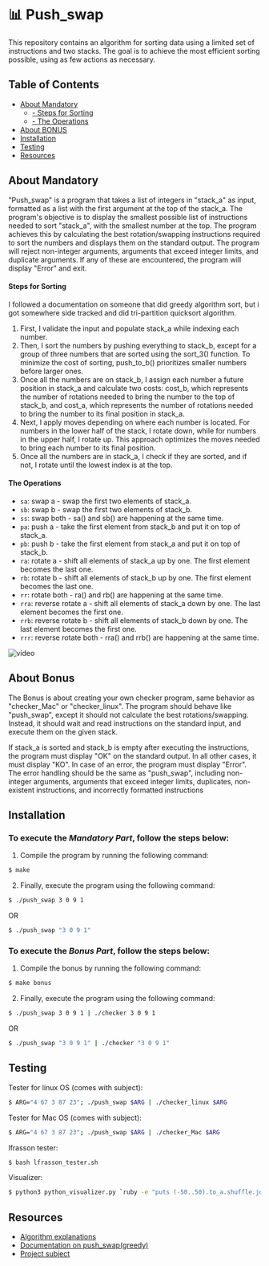 # 📊 Push_swap

This repository contains an algorithm for sorting data using a limited set of instructions and two stacks. The goal is to achieve the most efficient sorting possible, using as few actions as necessary. 

## Table of Contents

- [About Mandatory](#About-Mandatory)
	- [- Steps for Sorting](#Steps-for-Sorting)
	- [- The Operations](#The-Operations)
- [About BONUS](#About-Bonus)
- [Installation](#Installation)
- [Testing](#Testing)
- [Resources](#Resources)

## About Mandatory 

"Push_swap" is a program that takes a list of integers in "stack_a" as input, formatted as a list with the first argument at the top of the stack_a. The program's objective is to display the smallest possible list of instructions needed to sort "stack_a", with the smallest number at the top. The program achieves this by calculating the best rotation/swapping instructions required to sort the numbers and displays them on the standard output. The program will reject non-integer arguments, arguments that exceed integer limits, and duplicate arguments. If any of these are encountered, the program will display "Error" and exit.

#### Steps for Sorting 

I followed a documentation on someone that did greedy algorithm sort, but i got somewhere side tracked and did tri-partition quicksort algorithm.

1. First, I validate the input and populate stack_a while indexing each number. 
2. Then, I sort the numbers by pushing everything to stack_b, except for a group of three numbers that are sorted using the sort_3() function. To minimize the cost of sorting, push_to_b() prioritizes smaller numbers before larger ones. 
3. Once all the numbers are on stack_b, I assign each number a future position in stack_a and calculate two costs: cost_b, which represents the number of rotations needed to bring the number to the top of stack_b, and cost_a, which represents the number of rotations needed to bring the number to its final position in stack_a.
4. Next, I apply moves depending on where each number is located. For numbers in the lower half of the stack, I rotate down, while for numbers in the upper half, I rotate up. This approach optimizes the moves needed to bring each number to its final position. 
5. Once all the numbers are in stack_a, I check if they are sorted, and if not, I rotate until the lowest index is at the top.

#### The Operations

- `sa`: swap a - swap the first two elements of stack_a.
- `sb`: swap b - swap the first two elements of stack_b.
- `ss`: swap both - sa() and sb() are happening at the same time.
- `pa`: push a - take the first element from stack_b and put it on top of stack_a.
- `pb`: push b - take the first element from stack_a and put it on top of stack_b.
- `ra`: rotate a - shift all elements of stack_a up by one. The first element becomes the last one.
- `rb`: rotate b - shift all elements of stack_b up by one. The first element becomes the last one.
- `rr`: rotate both - ra() and rb() are happening at the same time.
- `rra`: reverse rotate a - shift all elements of stack_a down by one. The last element becomes the first one.
- `rrb`: reverse rotate b - shift all elements of stack_b down by one. The last element becomes the first one.
- `rrr`: reverse rotate both - rra() and rrb() are happening at the same time.

![video](https://github.com/JoviMetzger/42Project-push_swap/assets/117259075/712b4c5e-96f4-47cf-83fc-aa78a82a5c8a)


## About Bonus

The Bonus is about creating your own checker program, same behavior as "checker_Mac" or "checker_linux". The program should behave like "push_swap", except it should not calculate the best rotations/swapping. Instead, it should wait and read instructions on the standard input, and execute them on the given stack.

If stack_a is sorted and stack_b is empty after executing the instructions, the program must display "OK" on the standard output. In all other cases, it must display "KO". In case of an error, the program must display "Error". The error handling should be the same as "push_swap", including non-integer arguments, arguments that exceed integer limits, duplicates, non-existent instructions, and incorrectly formatted instructions

## Installation

### To execute the *Mandatory Part*, follow the steps below:

1. Compile the program by running the following command:
```bash
$ make
```
2. Finally, execute the program using the following command: 
```bash
$ ./push_swap 3 0 9 1
```
OR 
```bash
$ ./push_swap "3 0 9 1"
```


### To execute the *Bonus Part*, follow the steps below:

1. Compile the bonus by running the following command:
```bash
$ make bonus
```
2. Finally, execute the program using the following command: 
```bash
$ ./push_swap 3 0 9 1 | ./checker 3 0 9 1
```
OR 
```bash
$ ./push_swap "3 0 9 1" | ./checker "3 0 9 1"
```

## Testing

Tester for linux OS (comes with subject):
```bash
$ ARG="4 67 3 87 23"; ./push_swap $ARG | ./checker_linux $ARG
```
Tester for Mac OS (comes with subject):
```bash
$ ARG="4 67 3 87 23"; ./push_swap $ARG | ./checker_Mac $ARG
```

lfrasson tester:
```bash
$ bash lfrasson_tester.sh
```

Visualizer:
```bash
$ python3 python_visualizer.py `ruby -e "puts (-50..50).to_a.shuffle.join(' ')"`
```

## Resources

- [Algorithm explanations](https://www.programiz.com/dsa/quick-sort)
- [Documentation on push_swap(greedy)](https://velog.io/@yecn/42seoul-%EC%8A%A4%ED%83%9D-2%EA%B0%9C%EB%A1%9C-%EC%A0%95%EB%A0%AC%ED%95%98%EA%B8%B0pushswap)
- [Project subject](https://cdn.intra.42.fr/pdf/pdf/73983/en.subject.pdf)
